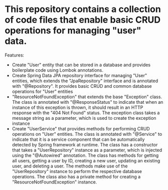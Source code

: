 # This repository contains a collection of code files that enable basic CRUD operations for managing "user" data. 

Features:
  - Create "User" entity that can be stored in a database and provides boilerplate code using Lombok annotations.
  - Create Spring Data JPA repository interface for managing "User" entities, which extends the "JpaRepository" interface and is annotated with "@Repository". It provides basic CRUD and common database operations for "User" entities
  - "ResourceNotFoundException" that extends the base "Exception" class. The class is annotated with "@ResponseStatus" to indicate that when an instance of this exception is thrown, it should result in an HTTP response with the "404 Not Found" status. The exception class takes a message string as a parameter, which is used to create the exception instance
  - Create "UserService" that provides methods for performing CRUD operations on "User" entities. The class is annotated with "@Service" to indicate that it is a service component that can be automatically detected by Spring framework at runtime. The class has a constructor that takes a "UserRepository" instance as a parameter, which is injected using the "@Autowired" annotation. The class has methods for getting all users, getting a user by ID, creating a new user, updating an existing user, and deleting a user. The methods make use of the "UserRepository" instance to perform the respective database operations. The class also has a private method for creating a "ResourceNotFoundException" instance.
